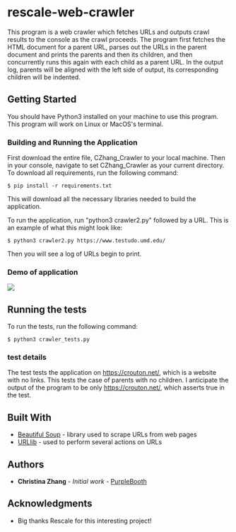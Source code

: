 # rescale-web-crawler

This program is a web crawler which fetches URLs and outputs crawl results to the console as the crawl proceeds.
The program first fetches the HTML document for a parent URL, parses out the URLs in the parent document and prints the parents and then its children, and then concurrently runs this again with each child as a parent URL. In the output log, parents will be aligned with the left side of output, its corresponding children will be indented.

## Getting Started

You should have Python3 installed on your machine to use this program. This program will work on Linux or MacOS's terminal.

### Building and Running the Application

First download the entire file, CZhang_Crawler to your local machine. Then in your console, navigate to set CZhang_Crawler as your current directory. To download all requirements, run the following command:

```
$ pip install -r requirements.txt
```
This will download all the necessary libraries needed to build the application.

To run the application, run "python3 crawler2.py" followed by a URL. This is an example of what this might look like:

```
$ python3 crawler2.py https://www.testudo.umd.edu/
```
Then you will see a log of URLs begin to print.

### Demo of application

![](Crawler_gif.gif)

## Running the tests

To run the tests, run the following command:
```
$ python3 crawler_tests.py 
```

### test details

The test tests the application on https://crouton.net/, which is a website with no links. This tests the case of parents with no children. I anticipate the output of the program to be only https://crouton.net/, which asserts true in the test. 

## Built With

* [Beautiful Soup](https://pypi.org/project/beautifulsoup4/) - library used to scrape URLs from web pages
* [URLlib](https://docs.python.org/3/library/urllib.html) - used to perform several actions on URLs

## Authors

* **Christina Zhang** - *Initial work* - [PurpleBooth](https://github.com/PurpleBooth)

## Acknowledgments

* Big thanks Rescale for this interesting project! 


